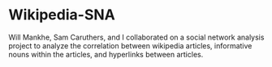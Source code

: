 # Wikipedia-SNA

Will Mankhe, Sam Caruthers, and I collaborated on a social network analysis project to analyze the correlation between wikipedia articles, informative nouns within the articles, and hyperlinks between articles. 
